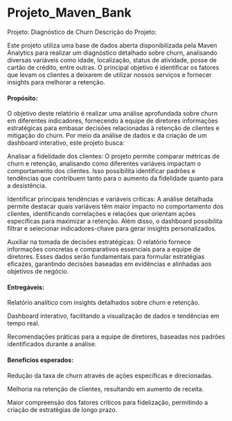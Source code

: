 # Projeto_Maven_Bank
Projeto: Diagnóstico de Churn
Descrição do Projeto:

Este projeto utiliza uma base de dados aberta disponibilizada pela Maven Analytics para realizar um diagnóstico detalhado sobre churn, analisando diversas variáveis como idade, localização, status de atividade, posse de cartão de crédito, entre outras. O principal objetivo é identificar os fatores que levam os clientes a deixarem de utilizar nossos serviços e fornecer insights para melhorar a retenção.

#### Propósito:
O objetivo deste relatório é realizar uma análise aprofundada sobre churn em diferentes indicadores, fornecendo à equipe de diretores informações estratégicas para embasar decisões relacionadas à retenção de clientes e mitigação do churn. Por meio da análise de dados e da criação de um dashboard interativo, este projeto busca:

Analisar a fidelidade dos clientes: O projeto permite comparar métricas de churn e retenção, analisando como diferentes variáveis impactam o comportamento dos clientes. Isso possibilita identificar padrões e tendências que contribuem tanto para o aumento da fidelidade quanto para a desistência.

Identificar principais tendências e variáveis críticas: A análise detalhada permite destacar quais variáveis têm maior impacto no comportamento dos clientes, identificando correlações e relações que orientam ações específicas para maximizar a retenção. Além disso, o dashboard possibilita filtrar e selecionar indicadores-chave para gerar insights personalizados.

Auxiliar na tomada de decisões estratégicas: O relatório fornece informações concretas e comparativos essenciais para a equipe de diretores. Esses dados serão fundamentais para formular estratégias eficazes, garantindo decisões baseadas em evidências e alinhadas aos objetivos de negócio.

#### Entregáveis:
Relatório analítico com insights detalhados sobre churn e retenção.

Dashboard interativo, facilitando a visualização de dados e tendências em tempo real.

Recomendações práticas para a equipe de diretores, baseadas nos padrões identificados durante a análise.

#### Benefícios esperados:
Redução da taxa de churn através de ações específicas e direcionadas.

Melhoria na retenção de clientes, resultando em aumento de receita.

Maior compreensão dos fatores críticos para fidelização, permitindo a criação de estratégias de longo prazo.


